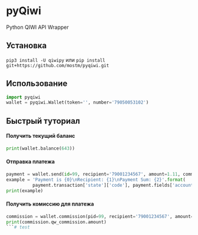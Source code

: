 # pyQiwi
Python QIWI API Wrapper

## Установка
`pip3 install -U qiwipy`
или
`pip install git+https://github.com/mostm/pyqiwi.git`

## Использование
```python
import pyqiwi
wallet = pyqiwi.Wallet(token='', number='79050053102')
```

## Быстрый туториал

#### Получить текущий баланс
```python
print(wallet.balance(643))
```

#### Отправка платежа
```python
payment = wallet.send(id=99, recipient='79001234567', amount=1.11, comment='Привет!')
example = 'Payment is {0}\nRecipient: {1}\nPayment Sum: {2}'.format(
          payment.transaction['state']['code'], payment.fields['account'], payment.sum)
print(example)
```

#### Получить комиссию для платежа
```python
commission = wallet.commission(pid=99, recipient='79001234567', amount=1.11)
print(commission.qw_commission.amount)
```# test
